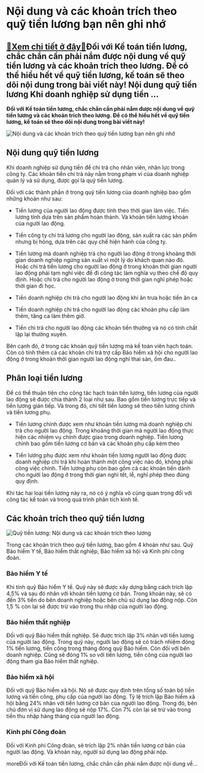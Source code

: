 Nội dung và các khoản trích theo quỹ tiền lương bạn nên ghi nhớ
===============================================================

[:gift:Xem chi tiết ở đây:gift:](https://hddtvn.com/noi-dung-va-cac-khoan-trich-theo-quy-tien-luong-ban-nen-ghi-nho/)Đối với Kế toán tiền lương, chắc chắn cần phải nắm được nội dung về quỹ tiền lương và các khoản trích theo lương. Để có thể hiểu hết về quỹ tiền lương, kế toán sẽ theo dõi nội dung trong bài viết này! Nội dung quỹ tiền lương Khi doanh nghiệp sử dụng tiền …
----------------------------------------------------------------------------------------------------------------------------------------------------------------------------------------------------------------------------------------------------------------

**Đối với Kế toán tiền lương, chắc chắn cần phải nắm được nội dung về quỹ tiền lương và các khoản trích theo lương. Để có thể hiểu hết về quỹ tiền lương, kế toán sẽ theo dõi nội dung trong bài viết này!**


![Nội dung và các khoản trích theo quỹ tiền lương bạn nên ghi nhớ](https://hddtvn.com/wp-content/uploads/2021/01/30512616.jpg "Nội dung và các khoản trích theo quỹ tiền lương bạn nên ghi nhớ")


Nội dung quỹ tiền lương
-----------------------


Khi doanh nghiệp sử dụng tiền để chi trả cho nhân viên, nhân lực trong công ty. Các khoản tiền chi trả này nằm trong phạm vi của doanh nghiệp quản lý và sử dụng, được gọi là quỹ tiền lương.


Đối với các thành phần ở trong quỹ tiền lương của doanh nghiệp bao gồm những khoản như sau:




* Tiền lương của người lao động được tính theo thời gian làm việc. Tiền lương tính dựa trên sản phẩm hoàn thành. Và khoản tiền lương khoán của người lao động.

* Tiền công ty chi trả lương cho người lao động, sản xuất ra các sản phẩm nhưng bị hỏng, dựa trên các quy chế hiện hành của công ty.

* Tiền lương mà doanh nghiệp trả cho người lao động ở trong khoảng thời gian doanh nghiệp ngừng sản xuất vì một lý do khách quan nào đó. Hoặc chi trả tiền lương cho người lao động ở trong khoản thời gian người lao động phải tạm nghỉ việc để đi công tác làm nghĩa vụ theo chế độ quy định. Hoặc chi trả cho người lao động ở trong thời gian nghỉ phép hoặc thời gian đi học.

* Tiền doanh nghiệp chi trả cho người lao động khi ăn trưa hoặc tiền ăn ca

* Tiền doanh nghiệp chi trả cho người lao động các khoản phụ cấp làm thêm, tăng ca làm thêm giờ.

* Tiền chi trả cho người lao động các khoản tiền thưởng và nó có tính chất lặp lại thường xuyên.



Bên cạnh đó, ở trong các khoản quỹ tiền lương mà kế toán viên hạch toán. Còn có tính thêm cả các khoản chi trả trợ cấp Bảo hiểm xã hội cho người lao động ở trong khoản thời gian người lao động nghỉ thai sản, ốm đau..


Phân loại tiền lương
--------------------


Để có thể thuận tiện cho công tác hạch toán tiền lương, tiền lương của người lao động sẽ được chia thành 2 loại như sau. Bao gồm tiền lương trực tiếp và tiền lương gián tiếp. Và trong đó, chi tiết tiền lương sẽ theo tiền lương chính và tiền lương phụ.




* Tiền lương chính được xem như khoản tiền lương mà doanh nghiệp chi trả cho người lao động. Trong khoảng thời gian mà người lao động thực hiện các nhiệm vụ chính được giao trong doanh nghiệp. Tiền lương chính bao gồm tiền lương cơ bản và các khoản phụ cấp kèm theo

* Tiền lương phụ được xem như khoản tiền lương người lao động được doanh nghiệp chi trả khi hoàn thành một công việc nào đó, không phải công việc chính. Tiền lương phụ còn bao gồm cả các khoản tiền dành cho người lao động ở trong thời gian nghỉ tết, lễ, nghỉ phép theo đúng quy định.



Khi tác hai loại tiền lương này ra, nó có ý nghĩa vô cùng quan trọng đối với công tác kế toán và trong quá trình phân tích kinh tế.


Các khoản trích theo quỹ tiền lương
-----------------------------------


![Quỹ tiền lương: Nội dung và các khoản trích theo lương](https://hddtvn.com/wp-content/uploads/2021/01/540976456ebb325a8b577b3e7115865d.jpg)


Trong các khoản trích theo quỹ tiền lương, bao gồm 4 khoản như sau. Quỹ Bảo hiểm Y tế, Bảo hiểm thất nghiệp, Bảo hiểm xã hội và Kinh phí công đoàn.


### Bảo hiểm Y tế


Khi tính quỹ Bảo hiểm Y tế. Quỹ này sẽ được xây dựng bằng cách trích lập 4,5% và sau đó nhân với khoản tiền lương cơ bản. Trong khoản này, sẽ có đến 3% tiền do bên doanh nghiệp hoặc bên chủ sử dụng lao động nộp. Còn 1,5 % còn lại sẽ được trừ vào trong thu nhập của người lao động.


### Bảo hiểm thất nghiệp


Đối với quỹ Bảo hiểm thất nghiệp. Sẽ được trích lập 3% nhân với tiền lương của người lao động. Trong quỹ này, người lao động sẽ có trách nhiệm đóng 1% tiền lương, tiền công trong tháng đóng quỹ Bảo hiểm. Còn đối với bên doanh nghiệp. Cũng sẽ đóng 1% so với tiền lương, tiền công của người lao động tham gia Bảo hiểm thất nghiệp.


### Bảo hiểm xã hội


Đối với quỹ Bảo hiểm xã hội. Nó sẽ được quy định trên tổng số toàn bộ tiền lương và tiền công, phụ cấp của người lao động. Tỷ lệ trích lập Bảo hiểm xã hội bằng 24% nhân với tiền lương cơ bản của người lao động. Trong đó, bên chủ đơn vị sử dụng lao động sẽ nộp 17%. Còn 7% còn lại sẽ trừ vào trong tiền thu nhập hàng tháng của người lao động.


### Kinh phí Công đoàn


Đối với Kinh phí Công đoàn, sẽ trích lập 2% nhân tiền lương cơ bản của người lao động. Và khoản này, người sử dụng lao động phải nộp.


moreĐối với Kế toán tiền lương, chắc chắn cần phải nắm được nội dung về…

